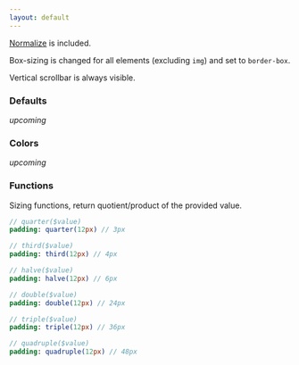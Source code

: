 ```yaml
---
layout: default
---
```


[Normalize](https://github.com/necolas/normalize.css) is included.

Box-sizing is changed for all elements (excluding `img`) and set to `border-box`.

Vertical scrollbar is always visible.

### Defaults

*upcoming*

### Colors

*upcoming*

### Functions

Sizing functions, return quotient/product of the provided value.

```sass
// quarter($value)
padding: quarter(12px) // 3px

// third($value)
padding: third(12px) // 4px

// halve($value)
padding: halve(12px) // 6px

// double($value)
padding: double(12px) // 24px

// triple($value)
padding: triple(12px) // 36px

// quadruple($value)
padding: quadruple(12px) // 48px
```

